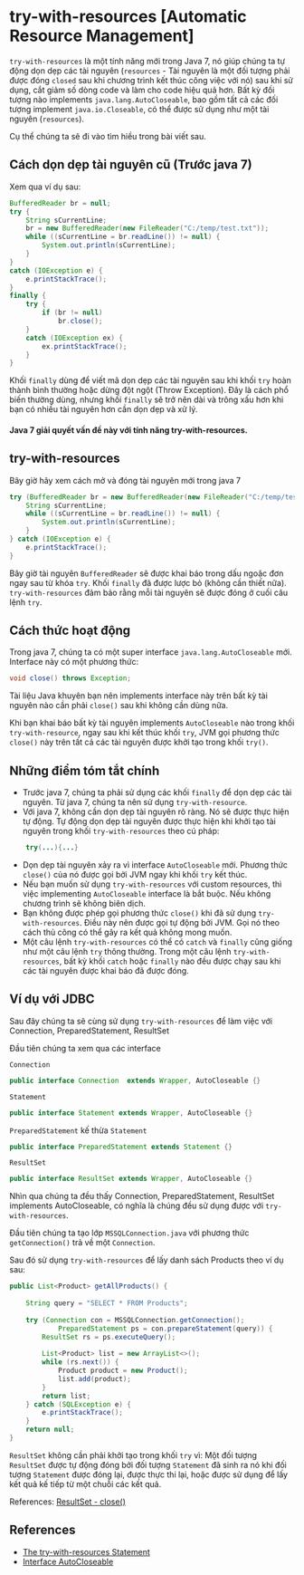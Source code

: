 # try-with-resources [Automatic Resource Management]

`try-with-resources` là một tính năng mới trong Java 7, nó giúp chúng ta tự động dọn dẹp các tài nguyên (`resources` - Tài nguyên là một đối tượng phải được đóng `closed` sau khi chương trình kết thúc công việc với nó) sau khi sử dụng, cắt giảm số dòng code và làm cho code hiệu quả hơn. Bất kỳ đối tượng nào implements `java.lang.AutoCloseable`, bao gồm tất cả các đối tượng implement `java.io.Closeable`, có thể được sử dụng như một tài nguyên (`resources`).

Cụ thể chúng ta sẽ đi vào tìm hiều trong bài viết sau.

## Cách dọn dẹp tài nguyên cũ (Trước java 7)

Xem qua ví dụ sau:
```java
BufferedReader br = null;
try {
    String sCurrentLine;
    br = new BufferedReader(new FileReader("C:/temp/test.txt"));
    while ((sCurrentLine = br.readLine()) != null) {
        System.out.println(sCurrentLine);
    }
}
catch (IOException e) {
    e.printStackTrace();
}
finally {
    try {
        if (br != null)
            br.close();
    }
    catch (IOException ex) {
        ex.printStackTrace();
    }
}
```
Khối `finally` dùng để viết mã dọn dẹp các tài nguyên sau khi khối `try` hoàn thành bình thường hoặc dừng đột ngột (Throw Exception). Đây là cách phổ biến thường dùng, nhưng khối `finally` sẽ trở nên dài và trông xấu hơn khi bạn có nhiều tài nguyên hơn cần dọn dẹp và xử lý. 

#### Java 7 giải quyết vấn đề này với tính năng try-with-resources.
## try-with-resources

Bây giờ hãy xem cách mở và đóng tài nguyên mới trong java 7
```java
try (BufferedReader br = new BufferedReader(new FileReader("C:/temp/test.txt"))) {
    String sCurrentLine;
    while ((sCurrentLine = br.readLine()) != null) {
        System.out.println(sCurrentLine);
    }
} catch (IOException e) {
    e.printStackTrace();
}
```
Bây giờ tài nguyên `BufferedReader` sẽ được khai báo trong dấu ngoặc đơn ngay sau từ khóa `try`. Khối `finally` đã được lược bỏ (không cần thiết nữa). `try-with-resources` đảm bảo rằng mỗi tài nguyên sẽ được đóng ở cuối câu lệnh `try`.

## Cách thức hoạt động

Trong java 7, chúng ta có một super interface `java.lang.AutoCloseable` mới. Interface  này có một phương thức:
```java
void close() throws Exception;
```
Tài liệu Java khuyên bạn nên implements interface này trên bất kỳ tài nguyên nào cần phải `close()` sau khi không cần dùng nữa.

Khi bạn khai báo bất kỳ tài nguyên implements `AutoCloseable` nào trong khối `try-with-resource`, ngay sau khi kết thúc khối `try`, JVM gọi phương thức `close()` này trên tất cả các tài nguyên được khởi tạo trong khối `try()`.

## Những điểm tóm tắt chính

* Trước java 7, chúng ta phải sử dụng các khối `finally` để dọn dẹp các tài nguyên. Từ java 7, chúng ta nên sử dụng `try-with-resource`.
* Với java 7, không cần dọn dẹp tài nguyên rõ ràng. Nó sẽ được thực hiện tự động. Tự động dọn dẹp tài nguyên được thực hiện khi khởi tạo tài nguyên trong khối `try-with-resources` theo cú pháp:
```java
    try(...){...}
```
* Dọn dẹp tài nguyên xảy ra vì interface `AutoCloseable` mới. Phương thức `close()` của nó được gọi bởi JVM ngay khi khối `try` kết thúc.
* Nếu bạn muốn sử dụng `try-with-resources` với custom resources, thì việc implementing `AutoCloseable` interface là bắt buộc. Nếu không chương trình sẽ không biên dịch.
* Bạn không được phép gọi phương thức `close()` khi đã sử dụng `try-with-resources`. Điều này nên được gọi tự động bởi JVM. Gọi nó theo cách thủ công có thể gây ra kết quả không mong muốn.
* Một câu lệnh `try-with-resources` có thể có `catch` và `finally` cũng giống như một câu lệnh `try` thông thường. Trong một câu lệnh `try-with-resources`, bất kỳ khối `catch` hoặc `finally` nào đều được chạy sau khi các tài nguyên được khai báo đã được đóng.

## Ví dụ với JDBC

Sau đây chúng ta sẽ cùng sử dụng `try-with-resources` để làm việc với Connection, PreparedStatement, ResultSet

Đầu tiên chúng ta xem qua các interface

`Connection`
```java
public interface Connection  extends Wrapper, AutoCloseable {}
```

`Statement`
```java
public interface Statement extends Wrapper, AutoCloseable {}
```

`PreparedStatement` kế thừa `Statement`
```java
public interface PreparedStatement extends Statement {}
```

`ResultSet`
```java
public interface ResultSet extends Wrapper, AutoCloseable {}
```

Nhìn qua chúng ta đều thấy Connection, PreparedStatement, ResultSet implements AutoCloseable, có nghĩa là chúng đều sử dụng được với `try-with-resources`.

Đầu tiên chúng ta tạo lớp `MSSQLConnection.java` với phương thức `getConnection()` trả về một `Connection`.

Sau đó sử dụng `try-with-resources` để lấy danh sách Products theo ví dụ sau:
```java
public List<Product> getAllProducts() {
 
    String query = "SELECT * FROM Products";
    
    try (Connection con = MSSQLConnection.getConnection();
            PreparedStatement ps = con.prepareStatement(query)) {
        ResultSet rs = ps.executeQuery();
        
        List<Product> list = new ArrayList<>();
        while (rs.next()) {
            Product product = new Product();
            list.add(product);
        }
        return list;     
    } catch (SQLException e) {
        e.printStackTrace();
    }
    return null;
}
```
`ResultSet` không cần phải khởi tạo trong khối `try` vì: Một đối tượng `ResultSet` được tự động đóng bởi đối tượng `Statement` đã sinh ra nó khi đối tượng `Statement` được đóng lại, được thực thi lại, hoặc được sử dụng để lấy kết quả kế tiếp từ một chuỗi các kết quả.

References: [ResultSet - close()](https://docs.oracle.com/javase/7/docs/api/java/sql/ResultSet.html#close%28%29)

## References
* [The try-with-resources Statement](https://docs.oracle.com/javase/tutorial/essential/exceptions/tryResourceClose.html)
* [Interface AutoCloseable](https://docs.oracle.com/javase/7/docs/api/java/lang/AutoCloseable.html)
